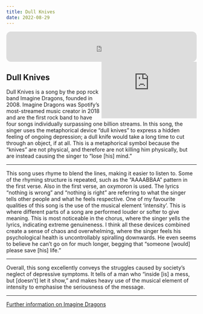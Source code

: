 ```yaml
---
title: Dull Knives
date: 2022-08-29
---
```


<iframe align="center" style="border-radius:12px" src="https://open.spotify.com/embed/track/3vThV17aiX6dGokusu6j8N?utm_source=generator&theme=0" width="100%" height="80" frameBorder="0" allowfullscreen="" allow="autoplay; clipboard-write; encrypted-media; fullscreen; picture-in-picture"></iframe>

<br>

<iframe align="right" width="50%" src="https://www.youtube-nocookie.com/embed/7mr8go10ICQ" frameborder="0" allow="accelerometer; autoplay; clipboard-write; encrypted-media; gyroscope; picture-in-picture" allowfullscreen></iframe>

## Dull Knives

Dull Knives is a song by the pop rock band Imagine Dragons, founded in 2008. Imagine Dragons was Spotify’s most-streamed music creator in 2018 and are the first rock band to have four songs individually surpassing one billion streams.
In this song, the singer uses the metaphorical device “dull knives” to express a hidden feeling of ongoing depression; a dull knife would take a long time to cut through an object, if at all. This is a metaphorical symbol because the “knives” are not physical, and therefore are not killing him physically, but are instead causing the singer to “lose [his] mind.”

---

This song uses rhyme to blend the lines, making it easier to listen to. Some of the rhyming structure is repeated, such as the “AAAABBAA” pattern in the first verse. Also in the first verse, an oxymoron is used. The lyrics “nothing is wrong” and “nothing is right” are referring to what the singer tells other people and what he feels respective.
One of my favourite qualities of this song is the use of the musical element ‘intensity’. This is where different parts of a song are performed louder or softer to give meaning. This is most noticeable in the chorus, where the singer yells the lyrics, indicating extreme genuineness.
I think all these devices combined create a sense of chaos and overwhelming, where the singer feels his psychological health is uncontrollably spiralling downwards. He even seems to believe he can’t go on for much longer, begging that “someone [would] please save [his] life.”

---

Overall, this song excellently conveys the struggles caused by society’s neglect of depressive symptoms. It tells of a man who “inside [is] a mess, but [doesn’t] let it show,” and makes heavy use of the musical element of intensity to emphasise the seriousness of the message.

---

[Further information on Imagine Dragons](https://en.wikipedia.org/wiki/Imagine_Dragons)

